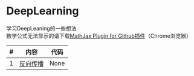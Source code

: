 # DeepLearning
学习DeepLeaning的一些想法  
数学公式无法显示的请下载[MathJax Plugin for Github插件](https://chrome.google.com/webstore/detail/mathjax-plugin-for-github/ioemnmodlmafdkllaclgeombjnmnbima)（Chrome浏览器）

|#|内容|代码|
|:-:|:-:|:-:|
|1|[反向传播](https://github.com/Gakk1Fan/DeepLearning/blob/main/%E5%8F%8D%E5%90%91%E4%BC%A0%E6%92%AD/%E5%8F%8D%E5%90%91%E4%BC%A0%E6%92%AD%EF%BC%88Backpropagation%EF%BC%89.md)|None|
